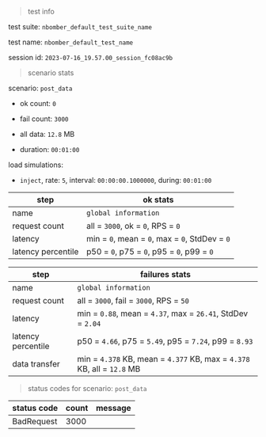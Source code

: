 > test info

test suite: `nbomber_default_test_suite_name`

test name: `nbomber_default_test_name`

session id: `2023-07-16_19.57.00_session_fc08ac9b`

> scenario stats

scenario: `post_data`

  - ok count: `0`

  - fail count: `3000`

  - all data: `12.8` MB

  - duration: `00:01:00`

load simulations:

  - `inject`, rate: `5`, interval: `00:00:00.1000000`, during: `00:01:00`

|step|ok stats|
|---|---|
|name|`global information`|
|request count|all = `3000`, ok = `0`, RPS = `0`|
|latency|min = `0`, mean = `0`, max = `0`, StdDev = `0`|
|latency percentile|p50 = `0`, p75 = `0`, p95 = `0`, p99 = `0`|


|step|failures stats|
|---|---|
|name|`global information`|
|request count|all = `3000`, fail = `3000`, RPS = `50`|
|latency|min = `0.88`, mean = `4.37`, max = `26.41`, StdDev = `2.04`|
|latency percentile|p50 = `4.66`, p75 = `5.49`, p95 = `7.24`, p99 = `8.93`|
|data transfer|min = `4.378` KB, mean = `4.377` KB, max = `4.378` KB, all = `12.8` MB|


> status codes for scenario: `post_data`

|status code|count|message|
|---|---|---|
|BadRequest|3000||


